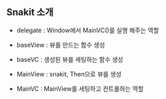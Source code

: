 ## Snakit 소개

- delegate : Window에서 MainVC()를 실행 해주는 역할

- baseView : 뷰를 만드는 함수 생성
- baseVC : 생성된 뷰를 세팅하는 함수 생성

- MainView : snakit, Then으로 뷰를 생성
- MainVC : MainView를 세팅하고 컨트롤하는 역할
